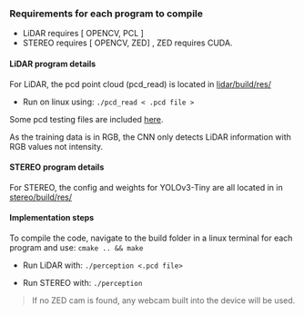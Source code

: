 ### Requirements for each program to compile

- LiDAR requires  [ OPENCV, PCL ]
- STEREO requires [ OPENCV, ZED] , ZED requires CUDA.

#### LiDAR program details

For LiDAR, the pcd point cloud (pcd_read) is located in [lidar/build/res/](lidar/build/res)

- Run on linux using: `./pcd_read < .pcd file >`

Some pcd testing files are included [here](lidar/build/res).

As the training data is in RGB, the CNN only detects LiDAR information with RGB values not intensity.

#### STEREO program details

For STEREO, the config and weights for YOLOv3-Tiny are all located in in [stereo/build/res/](stereo/build/res)

#### Implementation steps

To compile the code, navigate to the build folder in a linux terminal for each program and use: `cmake .. && make`

- Run LiDAR with: `./perception <.pcd file>`

- Run STEREO with: `./perception`

> If no ZED cam is found, any webcam built into the device will be used.


